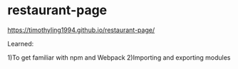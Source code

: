 # restaurant-page

https://timothyling1994.github.io/restaurant-page/

Learned:

1)To get familiar with npm and Webpack
2)Importing and exporting modules